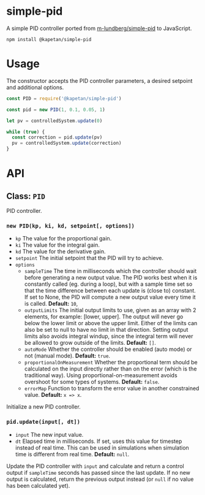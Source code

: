 # simple-pid

A simple PID controller ported from [m-lundberg/simple-pid](https://github.com/m-lundberg/simple-pid) to JavaScript.

    npm install @kapetan/simple-pid

# Usage

The constructor accepts the PID controller parameters, a desired setpoint and additional options.

```js
const PID = require('@kapetan/simple-pid')

const pid = new PID(1, 0.1, 0.05, 1)

let pv = controlledSystem.update(0)

while (true) {
  const correction = pid.update(pv)
  pv = controlledSystem.update(correction)
}
```

# API

## Class: `PID`

PID controller.

### `new PID(kp, ki, kd, setpoint[, options])`

* `kp` The value for the proportional gain.
* `ki` The value for the integral gain.
* `kd` The value for the derivative gain.
* `setpoint` The initial setpoint that the PID will try to achieve.
* `options`
    * `sampleTime` The time in milliseconds which the controller should wait before generating a new output value. The PID works best when it is constantly called (eg. during a loop), but with a sample time set so that the time difference between each update is (close to) constant. If set to None, the PID will compute a new output value every time it is called. **Default:** `10`,
    * `outputLimits` The initial output limits to use, given as an array with 2 elements, for example: [lower, upper]. The output will never go below the lower limit or above the upper limit. Either of the limits can also be set to null to have no limit in that direction. Setting output limits also avoids integral windup, since the integral term will never be allowed to grow outside of the limits. **Default:** `[]`.
    * `autoMode` Whether the controller should be enabled (auto mode) or not (manual mode). **Default:** `true`.
    * `proportionalOnMeasurement` Whether the proportional term should be calculated on the input directly rather than on the error (which is the traditional way). Using proportional-on-measurement avoids overshoot for some types of systems. **Default:** `false`.
    * `errorMap` Function to transform the error value in another constrained value. **Default:** `x => x`.

Initialize a new PID controller.

### `pid.update(input[, dt])`

* `input` The new input value.
* `dt` Elapsed time in milliseconds. If set, uses this value for timestep instead of real time. This can be used in simulations when simulation time is different from real time. **Default:** `null`.

Update the PID controller with `input` and calculate and return a control output if `sampleTime` seconds has passed since the last update. If no new output is calculated, return the previous output instead (or `null` if no value has been calculated yet).
